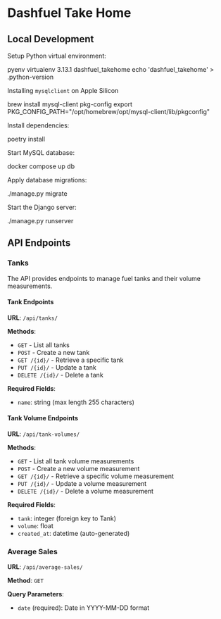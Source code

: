 # Dashfuel Take Home

## Local Development

Setup Python virtual environment:

pyenv virtualenv 3.13.1 dashfuel_takehome
echo 'dashfuel_takehome' > .python-version


Installing `mysqlclient` on Apple Silicon


brew install mysql-client pkg-config
export PKG_CONFIG_PATH="/opt/homebrew/opt/mysql-client/lib/pkgconfig"
 

Install dependencies:

poetry install


Start MySQL database:

docker compose up db


Apply database migrations:

./manage.py migrate


Start the Django server:

./manage.py runserver


## API Endpoints

### Tanks

The API provides endpoints to manage fuel tanks and their volume measurements.

#### Tank Endpoints

**URL**: `/api/tanks/`

**Methods**:
- `GET` - List all tanks
- `POST` - Create a new tank
- `GET /{id}/` - Retrieve a specific tank
- `PUT /{id}/` - Update a tank
- `DELETE /{id}/` - Delete a tank

**Required Fields**:
- `name`: string (max length 255 characters)

#### Tank Volume Endpoints

**URL**: `/api/tank-volumes/`

**Methods**:
- `GET` - List all tank volume measurements
- `POST` - Create a new volume measurement
- `GET /{id}/` - Retrieve a specific volume measurement
- `PUT /{id}/` - Update a volume measurement
- `DELETE /{id}/` - Delete a volume measurement

**Required Fields**:
- `tank`: integer (foreign key to Tank)
- `volume`: float
- `created_at`: datetime (auto-generated)

### Average Sales

**URL**: `/api/average-sales/`

**Method**: `GET`

**Query Parameters**:
- `date` (required): Date in YYYY-MM-DD format
